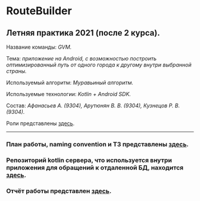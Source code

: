 # RouteBuilder

## Летняя практика 2021 (после 2 курса).

Название команды: *GVM.*

Тема: *приложение на Android, с возможностью построить оптимизированный путь от одного города к другому внутри выбранной страны.*

Используемый алгоритм: *Муравьиный алгоритм.*

Используемые технологии: *Kotlin + Android SDK.*

Состав:
*Афанасьев А. (9304),
Арутюнян В. В. (9304),
Кузнецов Р. В. (9304).*

Роли представлены [здесь](https://docs.google.com/spreadsheets/d/12N_VdX-xjSruGTCIvTZQPVntTm2Tp2aledxWa_DBhL0/edit?usp=sharing).

---

### План работы, naming convention и ТЗ представлены [здесь](https://docs.google.com/spreadsheets/d/1AwgFWDgLDrHfQzcycRXwydDjmrvT08ZzIQRBoe7vwsA/edit?usp=sharing).

### Репозиторий kotlin сервера, что используется внутри приложения для обращений к отдаленной БД, находится [здесь](https://github.com/strax1e/RouteBuilderServer).

### Отчёт работы представлен [здесь](https://drive.google.com/file/d/1C4tqMr0SCNS7JOVfGie9n1YmKZ6g5Du5/view?usp=sharing).